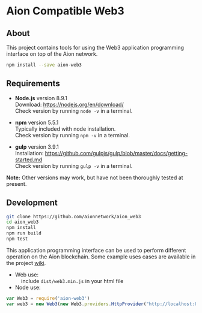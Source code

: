 # Aion Compatible Web3 

## About
This project contains tools for using the Web3 application programming interface on top of the Aion network.

```sh
npm install --save aion-web3
```

## Requirements

* **Node.js** version 8.9.1 <br/>
    Download: https://nodejs.org/en/download/ <br/>
    Check version by running `node -v` in a terminal.

* **npm**  version 5.5.1 <br/>
    Typically included with node installation. <br/>
    Check version by running `npm -v` in a terminal.

* **gulp** version 3.9.1 <br/>
    Installation: https://github.com/gulpjs/gulp/blob/master/docs/getting-started.md <br/>
    Check version by running `gulp -v` in a terminal.

**Note:** Other versions may work, but have not been thoroughly tested at present.

## Development

```bash
git clone https://github.com/aionnetwork/aion_web3
cd aion_web3
npm install
npm run build
npm test
```

This application programming interface can be used to perform different operation on the Aion blockchain.
Some example uses cases are available in the project [wiki](https://github.com/aionnetwork/aion_web3/wiki).

* Web use:<br>
    &nbsp;&nbsp;&nbsp;&nbsp;include `dist/web3.min.js` in your html file
* Node use: 

```js
var Web3 = require('aion-web3')
var web3 = new Web3(new Web3.providers.HttpProvider("http://localhost:8545"));
```
